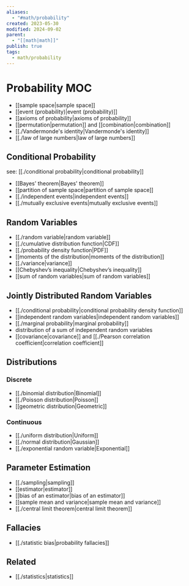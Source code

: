 ```yaml
---
aliases:
  - "#math/probability"
created: 2023-05-30
modified: 2024-09-02
parent:
  - "[[math|math]]"
publish: true
tags:
  - math/probability
---
```

# Probability MOC
- [[sample space|sample space]]
- [[event (probability)|event (probability)]]
- [[axioms of probability|axioms of probability]]
- [[permutation|permutation]] and [[combination|combination]]
- [[./Vandermonde's identity|Vandermonde's identity]]
- [[./law of large numbers|law of large numbers]]

## Conditional Probability
see: [[./conditional probability|conditional probability]]
- [[Bayes' theorem|Bayes' theorem]]
- [[partition of sample space|partition of sample space]]
- [[./independent events|independent events]]
- [[./mutually exclusive events|mutually exclusive events]]
## Random Variables
- [[./random variable|random variable]]
- [[./cumulative distribution function|CDF]]
- [[./probability density function|PDF]]
- [[moments of the distribution|moments of the distribution]]
- [[./variance|variance]]
- [[Chebyshev’s inequality|Chebyshev’s inequality]]
- [[sum of random variables|sum of random variables]]

## Jointly Distributed Random Variables
- [[./conditional probability|conditional probability density function]]
- [[independent random variables|independent random variables]]
- [[./marginal probability|marginal probability]]
- distribution of a sum of independent random variables
- [[covariance|covariance]] and [[./Pearson correlation coefficient|correlation coefficient]]

## Distributions
### Discrete
- [[./binomial distribution|Binomial]]
- [[./Poisson distribution|Poisson]]
- [[geometric distribution|Geometric]]
### Continuous
- [[./uniform distribution|Uniform]]
- [[./normal distribution|Gaussian]]
- [[./exponential random variable|Exponential]]

## Parameter Estimation
- [[./sampling|sampling]]
- [[estimator|estimator]]
- [[bias of an estimator|bias of an estimator]]
- [[sample mean and variance|sample mean and variance]]
- [[./central limit theorem|central limit theorem]]

## Fallacies
- [[./statistic bias|probability fallacies]]

## Related
- [[./statistics|statistics]]